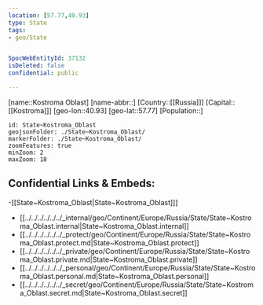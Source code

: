 ```yaml
---
location: [57.77,40.93]
type: State
tags:
- geo/State


SpocWebEntityId: 37132
isDeleted: false
confidential: public

---
```

[name::Kostroma Oblast]
[name-abbr::]
[Country::[[Russia]]]
[Capital::[[Kostroma]]]
[geo-lon::40.93]
[geo-lat::57.77]
[Population::]



```leaflet
id: State~Kostroma_Oblast
geojsonFolder: ./State~Kostroma_Oblast/
markerFolder: ./State~Kostroma_Oblast/
zoomFeatures: true 
minZoom: 2 
maxZoom: 18
```


## Confidential Links & Embeds: 
-[[State~Kostroma_Oblast|State~Kostroma_Oblast]]] 
- [[../../../../../../_internal/geo/Continent/Europe/Russia/State/State~Kostroma_Oblast.internal|State~Kostroma_Oblast.internal]] 
- [[../../../../../../_protect/geo/Continent/Europe/Russia/State/State~Kostroma_Oblast.protect.md|State~Kostroma_Oblast.protect]] 
- [[../../../../../../_private/geo/Continent/Europe/Russia/State/State~Kostroma_Oblast.private.md|State~Kostroma_Oblast.private]] 
- [[../../../../../../_personal/geo/Continent/Europe/Russia/State/State~Kostroma_Oblast.personal.md|State~Kostroma_Oblast.personal]] 
- [[../../../../../../_secret/geo/Continent/Europe/Russia/State/State~Kostroma_Oblast.secret.md|State~Kostroma_Oblast.secret]] 
